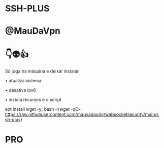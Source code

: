 # SSH-PLUS

# @MauDaVpn



# 👇👽👍
Só joga na máquina e deixar instalar

• atualiza sistema

• desativa Ipv6

• instala recursos e o script


apt install wget -y; bash <(wget -qO- https://raw.githubusercontent.com/mauvadao4g/websocketsecurity/main/ssh-plus)

# PRO
